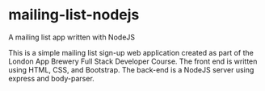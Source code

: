 # mailing-list-nodejs
A mailing list app written with NodeJS


This is a simple mailing list sign-up web application created as part of the London App Brewery Full Stack Developer Course.
The front end is written using HTML, CSS, and Bootstrap.
The back-end is a NodeJS server using express and body-parser.
